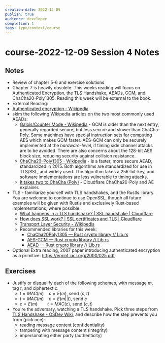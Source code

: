 ```yaml
---
creation-date: 2022-12-09
publish: true
audience: developer
completion: 1
tags: type/context/course
---
```

# course-2022-12-09 Session 4 Notes
## Notes
- Review of chapter 5-6 and exercise solutions
- Chapter 7 is heavily obsolete. This weeks reading will focus on Authenticated Encryption, the TLS Handshake, AEADs, GCM, and ChaCha20-Poly1305. Reading this week will be external to the book.
- External Reading:
- [Authenticated encryption - Wikipedia](https://en.wikipedia.org/wiki/Authenticated_encryption)
- skim the following Wikipedia articles on the two most commonly used AEADs:
    - [Galois/Counter Mode - Wikipedia](https://en.wikipedia.org/wiki/Galois/Counter_Mode#cite_note-1) - GCM is older than the next entry, generally regarded secure, but less secure and slower than ChaCha-Poly. Some machines have special instruction sets for computing AES which makes GCM faster. AES-GCM can only be securely implemented at the *hardware-level*, if timing side channel attacks are to be avoided. There are also concerns about the 128-bit AES block size, reducing security against collision resistance.
    - [ChaCha20-Poly1305 - Wikipedia](https://en.wikipedia.org/wiki/ChaCha20-Poly1305#XChaCha20-Poly1305_%E2%80%93_extended_nonce_variant) - is a faster, more secure AEAD, standardized in 2015. Both algorithms are standardized for use in TLS/SSL, and widely used. The algorithm takes a 256-bit-key, and software implementations are less vulnerable to timing attacks.
    - [It takes two to ChaCha (Poly)](https://blog.cloudflare.com/it-takes-two-to-chacha-poly/) - Cloudflare ChaCha20-Poly and AE explainer.
-  TLS - familiarize yourself with TLS handshakes, and the Rustls library. You are welcome to continue to use OpenSSL, though all future examples will be given with Rustls and exclusively Rust-based implementations, where possible.
    - [What happens in a TLS handshake? | SSL handshake | Cloudflare](https://www.cloudflare.com/learning/ssl/what-happens-in-a-tls-handshake/)
    - [How does SSL work? | SSL certificates and TLS | Cloudflare](https://www.cloudflare.com/learning/ssl/how-does-ssl-work/)
    - [Transport Layer Security - Wikipedia](https://en.wikipedia.org/wiki/Transport_Layer_Security#TLS_1.0)
    - Recommended libraries for this week:
        - [ChaCha20Poly1305 — Rust crypto library // Lib.rs](https://lib.rs/crates/chacha20poly1305)
        - [AES-GCM — Rust crypto library // Lib.rs](https://lib.rs/crates/aes-gcm)
        - [AEAD — Rust crypto library // Lib.rs](https://lib.rs/crates/aead)
- Optional Extra reading, 2007 paper introducing authenticated encryption as a primitive: https://eprint.iacr.org/2000/025.pdf

## Exercises
- Justify or disqualify each of the following schemes, with message $m$, tag $t$, and ciphertext $c$.
    - $t=MAC(m)\quad c=E(m)$, send $(c,t)$
    - $t = MAC(m)\quad c = E(m||t)$, send $c$
    - $c=E(m)\qquad t=MAC(c)$, send $(c,t)$
- You're the adversary, watching a TLS handshake. Pick three steps from [TLS Handshake - OSDev Wiki](https://wiki.osdev.org/TLS_Handshake#Handshake_Overview), and describe how the step prevents you from (pick one):
    - reading message content (confidentiality)
    - tampering with message content (integrity)
    - impersonating either party (authenticity)